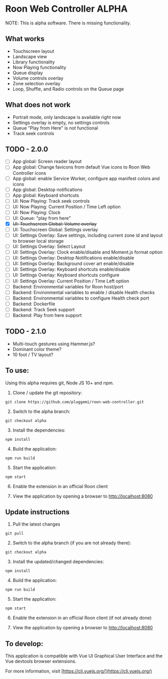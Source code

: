 # Roon Web Controller ALPHA

NOTE: This is alpha software. There is missing functionality.

## What works

- Touchscreen layout
- Landscape view
- Library functionality
- Now Playing functionality
- Queue display
- Volume controls overlay
- Zone selection overlay
- Loop, Shuffle, and Radio controls on the Queue page

## What does not work

- Portrait mode, only landscape is available right now
- Settings overlay is empty, no settings controls
- Queue "Play from Here" is not functional
- Track seek controls

## TODO - 2.0.0

- [ ] App global: Screen reader layout
- [ ] App global: Change favicons from default Vue icons to Roon Web Controller icons
- [ ] App global: enable Service Worker, configure app manifest colors and icons
- [ ] App global: Desktop notifications
- [ ] App global: Keyboard shortcuts
- [ ] UI: Now Playing: Track seek controls
- [ ] UI: Now Playing: Current Position / Time Left option
- [ ] UI: Now Playing: Clock
- [ ] UI: Queue: "play from here"
- [x] ~~UI: Touchscreen Global: Volume overlay~~
- [ ] UI: Touchscreen Global: Settings overlay
- [ ] UI: Settings Overlay: Save settings, including current zone id and layout to browser local storage
- [ ] UI: Settings Overlay: Select Layout
- [ ] UI: Settings Overlay: Clock enable/disable and Moment.js format option
- [ ] UI: Settings Overlay: Desktop Notifications enable/disable
- [ ] UI: Settings Overlay: Background cover art enable/disable
- [ ] UI: Settings Overlay: Keyboard shortcuts enable/disable
- [ ] UI: Settings Overlay: Keyboard shortcuts configure
- [ ] UI: Settings Overlay: Current Position / Time Left option
- [ ] Backend: Environmental variables for Roon host/port
- [ ] Backend: Environmental variables to enable / disable Health checks
- [ ] Backend: Environmental variables to configure Health check port
- [ ] Backend: Dockerfile
- [ ] Backend: Track Seek support
- [ ] Backend: Play from here support

## TODO - 2.1.0

- Multi-touch gestures using Hammer.js?
- Dominant color theme?
- 10 foot / TV layout?

## To use:

Using this alpha requires git, Node JS 10+ and npm.

1. Clone / update the git repository:

`git clone https://github.com/pluggemi/roon-web-controller.git`

2. Switch to the alpha branch:

`git checkout alpha`

3. Install the dependencies:

`npm install`

4. Build the application:

`npm run build`

5. Start the application:

`npm start`

6. Enable the extension in an official Roon client

7. View the application by opening a browser to [http://localhost:8080](http://localhost:8080)

## Update instructions
1. Pull the latest changes

  `git pull`

  2. Switch to the alpha branch (if you are not already there):

  `git checkout alpha`

  3. Install the updated/changed dependencies:

  `npm install`

  4. Build the application:

  `npm run build`

  5. Start the application:

  `npm start`

  6. Enable the extension in an official Roon client (if not already done)

  7. View the application by opening a browser to [http://localhost:8080](http://localhost:8080)

## To develop:

This application is compatible with Vue UI Graphical User Interface and the Vue devtools browser extensions.

For more information, visit [https://cli.vuejs.org/](https://cli.vuejs.org/)
